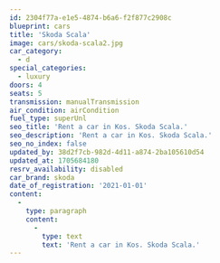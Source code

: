 ```yaml
---
id: 2304f77a-e1e5-4874-b6a6-f2f877c2908c
blueprint: cars
title: 'Skoda Scala'
image: cars/skoda-scala2.jpg
car_category:
  - d
special_categories:
  - luxury
doors: 4
seats: 5
transmission: manualTransmission
air_condition: airCondition
fuel_type: superUnl
seo_title: 'Rent a car in Kos. Skoda Scala.'
seo_description: 'Rent a car in Kos. Skoda Scala.'
seo_no_index: false
updated_by: 38d2f7cb-982d-4d11-a874-2ba105610d54
updated_at: 1705684180
resrv_availability: disabled
car_brand: skoda
date_of_registration: '2021-01-01'
content:
  -
    type: paragraph
    content:
      -
        type: text
        text: 'Rent a car in Kos. Skoda Scala.'
---
```

